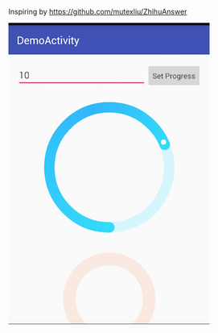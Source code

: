 Inspiring by https://github.com/mutexliu/ZhihuAnswer

 ![image](https://github.com/hugofys/ProgressPlus/blob/master/png/demo.jpeg)

